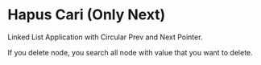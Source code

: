 # Hapus Cari (Only Next)
Linked List Application with Circular Prev and Next Pointer.

If you delete node, you search all node with value that you want to delete.
